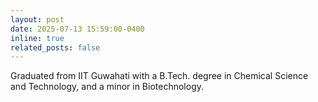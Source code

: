 ```yaml
---
layout: post
date: 2025-07-13 15:59:00-0400
inline: true
related_posts: false
---
```


Graduated from IIT Guwahati with a B.Tech. degree in Chemical Science and Technology, and a minor in Biotechnology.
